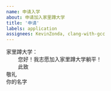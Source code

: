 ```yaml
---
name: 申请入学
about: 申请加入家里蹲大学
title: '申请'
labels: application
assignees: KevinZonda, clang-with-gcc
---
```


家里蹲大学：  
&nbsp;&nbsp;&nbsp;&nbsp;&nbsp;&nbsp;&nbsp;&nbsp;您好！我志愿加入家里蹲大学躺平！  
&nbsp;&nbsp;&nbsp;&nbsp;&nbsp;&nbsp;&nbsp;&nbsp;此致  
敬礼  
你的名字
